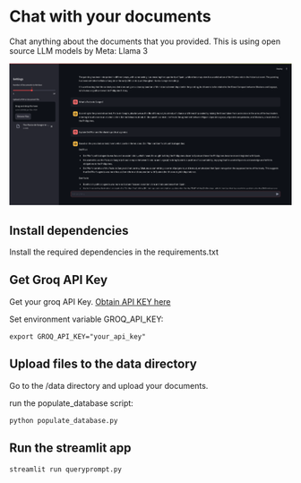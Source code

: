 # Chat with your documents

Chat anything about the documents that you provided. This is using open source LLM models by Meta: Llama 3

![ChatbotUI](/images/ChatbotUI2.png)

## Install dependencies

Install the required dependencies in the requirements.txt

## Get Groq API Key

Get your groq API Key. [Obtain API KEY here](https://console.groq.com/keys)

Set environment variable GROQ_API_KEY:

```
export GROQ_API_KEY="your_api_key"
```


## Upload files to the data directory

Go to the /data directory and upload your documents.

run the populate_database script:

```
python populate_database.py
```

## Run the streamlit app

```
streamlit run queryprompt.py
```
